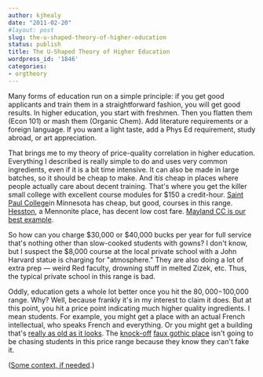 ```yaml
---
author: kjhealy
date: "2011-02-20"
#layout: post
slug: the-u-shaped-theory-of-higher-education
status: publish
title: The U-Shaped Theory of Higher Education
wordpress_id: '1846'
categories:
- orgtheory
---
```


Many forms of education run on a simple principle: if you get good applicants and train them in a straightforward fashion, you will get good results. In higher education, you start with freshmen. Then you flatten them (Econ 101) or mash them (Organic Chem). Add literature requirements or a foreign language. If you want a light taste, add a Phys Ed requirement, study abroad, or art appreciation.

That brings me to my theory of price-quality correlation in higher education. Everything I described is really simple to do and uses very common ingredients, even if it is a bit time intensive. It can also be made in large batches, so it should be cheap to make. And it*is* cheap in places where people actually care about decent training. That's where you get the killer small college with excellent course modules for $150 a credit-hour. [Saint Paul College](http://www.saintpaul.edu)in Minnesota has cheap, but good, courses in this range. [Hesston](http://www.hesston.edu/), a Mennonite place, has decent low cost fare. [Mayland CC is our best example](http://www.mayland.edu/).

So how can you charge $30,000 or $40,000 bucks per year for full service that's nothing other than slow-cooked students with gowns? I don't know, but I suspect the $8,000 course at the local private school with a John Harvard statue is charging for "atmosphere." They are also doing a lot of extra prep — weird Red faculty, drowning stuff in melted Zizek, etc. Thus, the typical private school in this range is bad.

Oddly, education gets a whole lot better once you hit the $80,000-$100,000 range. Why? Well, because frankly it's in my interest to claim it does. But at this point, you hit a price point indicating much higher quality ingredients. I mean students. For example, you might get a place with an actual French intellectual, who speaks French and everything. Or you might get a building that's [really as old as it looks](http://en.wikipedia.org/wiki/Tom_Quad). The [knock-off](http://en.wikipedia.org/wiki/Cleveland_Tower) [faux gothic place](http://www.duke.edu) isn't going to be chasing students in this price range because they know they can't fake it.

([Some context, if needed](http://orgtheory.wordpress.com/2011/02/20/the-u-shaped-theory-of-mexican-food/).)
